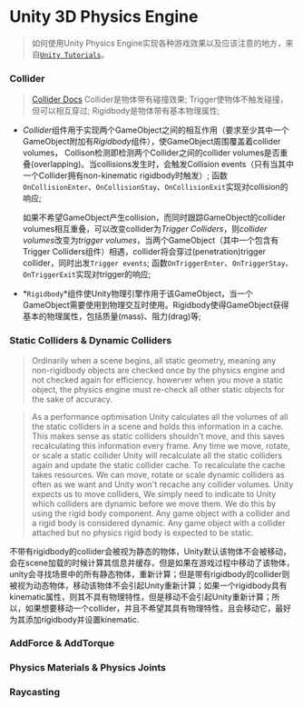 # Unity 3D Physics Engine

> 如何使用Unity Physics Engine实现各种游戏效果以及应该注意的地方，来自[`Unity Tutorials`](http://unity3d.com/learn/tutorials/topics/physics)。

### Collider

> [Collider Docs](http://docs.unity3d.com/ScriptReference/Collider.html)
> Collider是物体带有碰撞效果; Trigger使物体不触发碰撞，但可以相互穿过; Rigidbody是物体带有基本物理属性;

*	*Collider*组件用于实现两个GameObject之间的相互作用（要求至少其中一个GameObject附加有*Rigidbody*组件），使GameObject周围覆盖着collider volumes，
	Collison检测即检测两个Collider之间的collider volumes是否重叠(overlapping)。当collisions发生时，会触发Collision events（只有当其中一个Collider拥有non-kinematic rigidbody时触发）; 函数`OnCollisionEnter`、`OnCollisionStay`、`OnCollisionExit`实现对collision的响应;

	如果不希望GameObject产生collision，而同时跟踪GameObject的collider volumes相互重叠，可以改变collider为*Trigger Colliders*，则*collider volumes*改变为*trigger volumes*，当两个GameObject（其中一个包含有Trigger Colliders组件）相遇，collider将会穿过(penetration)trigger collider，同时出发`Trigger events`; 函数`OnTriggerEnter`、`OnTriggerStay`、`OnTriggerExit`实现对trigger的响应;

*	*`Rigidbody`*组件使Unity物理引擎作用于该GameObject，当一个GameObject需要使用到物理交互时使用。Rigidbody使得GameObject获得基本的物理属性，包括质量(mass)、阻力(drag)等;

### Static Colliders & Dynamic Colliders

> Ordinarily when a scene begins, all static geometry, meaning any non-rigidbody objects are checked once by the physics engine and not checked again for efficiency. howerver when you move a static object, the physics engine must re-check all other static objects for the sake of accuracy.

> As a performance optimisation Unity calculates all the volumes of all the static colliders in a scene and holds this information in a cache. This makes sense as static colliders shouldn't move, and this saves recalculating this information every frame. Any time we move, rotate, or scale a static collider Unity will recalculate all the static colliders again and update the static collider cache. To recalculate the cache takes resources. We can move, rotate or scale dynamic colliders as often as we want and Unity won't recache any collider volumes. Unity expects us to move colliders, We simply need to indicate to Unity which colliders are dynamic before we move them. We do this by using the rigid body component. Any game object with a collider and a rigid body is considered dynamic. Any game object with a collider attached but no physics rigid body is expected to be static.

不带有rigidbody的collider会被视为静态的物体，Unity默认该物体不会被移动，会在scene加载的时候计算其信息并缓存，但是如果在游戏过程中移动了该物体，unity会寻找场景中的所有静态物体，重新计算；但是带有rigidbody的collider则被视为动态物体，移动该物体不会引起Unity重新计算；如果一个rigidbody具有kinematic属性，则其不具有物理特性，但是移动不会引起Unity重新计算；所以，如果想要移动一个collider，并且不希望其具有物理特性，且会移动它，最好为其添加rigidbody并设置kinematic.

### AddForce & AddTorque

### Physics Materials & Physics Joints

### Raycasting